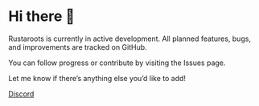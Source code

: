 # Hi there 👋

Rustaroots is currently in active development. All planned features, bugs, and improvements are tracked on GitHub.

You can follow progress or contribute by visiting the Issues page.

Let me know if there’s anything else you’d like to add!

[Discord](https://discord.gg/t3r5BDeG)
